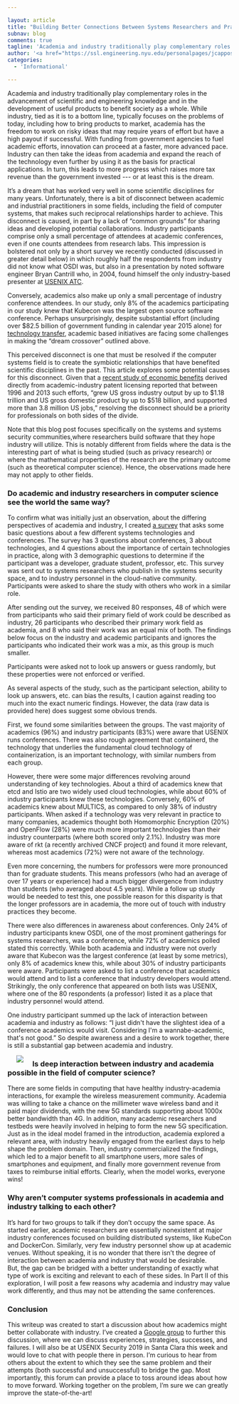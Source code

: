 ```yaml
---

layout: article
title: "Building Better Connections Between Systems Researchers and Practitioners"
subnav: blog
comments: true
tagline: 'Academia and industry traditionally play complementary roles in the advancement of scientific and engineering knowledge and in the development of useful products to benefit society as a whole. While industry...'
author: '<a href="https://ssl.engineering.nyu.edu/personalpages/jcappos/">Justin Cappos</a>'
categories:
  - 'Informational'

---
```


Academia and industry traditionally play complementary roles in the advancement
of scientific and engineering knowledge and in the development of useful products to benefit
society as a whole. While industry, tied as it is to a bottom line, typically focuses on the
problems of today, including how to bring products to market, academia has the freedom to work on risky ideas that may require years of effort but have a high payout if successful. With funding from government agencies to fuel academic efforts, innovation can proceed at a faster, more advanced pace. Industry can then take the ideas from academia and expand the reach of the technology even further by using it as the basis for practical applications. In turn, this leads to more progress which raises more tax revenue than the government invested --- or at least this is the dream.

It’s a dream that has worked very well in some scientific disciplines for many years.
Unfortunately, there is a bit of disconnect between academic and industrial practitioners
in some fields, including the field of computer systems, that makes such reciprocal
relationships harder to achieve.  This disconnect is caused, in part by a lack of “common grounds” for sharing ideas and developing potential collaborations. Industry participants comprise only a small percentage of attendees at academic conferences, even if one counts attendees from research labs. This impression is bolstered not only by a short survey we recently conducted (discussed in greater detail below) in which roughly half the respondents from industry did not know what OSDI was, but also in a presentation by noted software engineer Bryan Cantrill who, in 2004, found himself the only industry-based presenter at [USENIX ATC](https://www.usenix.org/conference/atc16/technical-sessions/presentation/cantrill).

Conversely, academics also make up only a small percentage of industry conference attendees.
In our study, only 8% of the academics participating in our study knew that Kubecon was the largest open source software conference. Perhaps unsurprisingly, despite substantial effort (including over $82.5 billion of government funding in calendar year 2015 alone) for [technology transfer](https://www.nist.gov/sites/default/files/documents/2018/02/02/fy2015_federal_tech_transfer_report.pdf), academic based initiatives are facing some challenges in making the “dream crossover” outlined above.

This perceived disconnect is one that must be resolved if the computer systems field is to create the symbiotic relationships that have benefited scientific disciplines in the past. This article explores some potential causes for this disconnect. Given that a [recent study of economic benefits](https://www.wired.com/brandlab/2017/02/tech-transfer-lab-main-street/)
derived directly from academic-industry patent licensing reported that between 1996 and 2013 such efforts, “grew US gross industry output by up to $1.18 trillion and US gross domestic product by up to $518 billion, and supported more than 3.8 million US jobs,” resolving the disconnect should be a priority for professionals on both sides of the divide.

Note that this blog post focuses specifically on the systems and systems security communities,where researchers build software that they hope industry will utilize. This is notably different from fields where the data is the interesting part of what is being studied (such as privacy research) or where the mathematical properties of the research are the primary outcome (such as theoretical computer science).  Hence, the observations made here may not apply to other fields.

### **Do academic and industry researchers in computer science see the world the same way?**

To confirm what was initially just an observation, about the differing perspectives of academia and industry, I created [a survey](https://docs.google.com/forms/d/e/1FAIpQLSdtVvZI-z2NAONVMR2aDCCKP9y_zhTd0nLIzAvs4JVXalvPFw/viewform) that asks some basic questions about a few different systems technologies and conferences.  The survey has 3 questions about conferences, 3 about technologies, and 4 questions about the
importance of certain technologies in practice, along with 3 demographic questions to
determine if the participant was a developer, graduate student, professor, etc.  This survey was sent out to systems
researchers who publish in the systems security space, and to industry personnel in the cloud-native community.
Participants were asked to share the study with others who work in a similar role.  

After sending out the survey, we received 80 responses, 48 of which were from participants who said their primary field of work could be described as industry, 26 participants who described their primary work field as academia, and 8 who said their work was an equal mix of both.  The findings below focus on the industry and academic participants and ignores the participants who indicated their work was a mix, as
this group is much smaller.

Participants were asked not to look up answers or guess randomly, but these properties were not enforced or verified.  

As several aspects of the study, such as the participant selection, ability to look up answers, etc. can bias the results, I caution against reading too much into the exact numeric findings.  However, the data (raw data is provided here) does suggest some obvious trends.

First, we found some similarities between the groups.  The vast majority of academics (96%) and industry participants (83%) were aware that USENIX runs conferences.  There was also rough agreement that containerd, the technology that underlies the fundamental cloud technology of containerization, is an important technology, with similar numbers from each group.  

However, there were some major differences revolving around understanding of key technologies.  About a third of academics knew that etcd and Istio are two widely used cloud technologies, while about 60% of industry participants knew these technologies.  Conversely, 60% of academics knew about MULTICS, as compared to only 38% of industry participants.  When asked if a technology was very relevant in practice to many companies, academics thought both Homomorphic Encryption (20%) and OpenFlow (28%) were much more important technologies than their industry counterparts (where both scored only 2.1%).  Industry was more aware of rkt (a recently archived CNCF project) and found it more relevant, whereas most academics (72%) were not aware of the technology.  

Even more concerning, the numbers for professors were more pronounced than for graduate students.  This means professors (who had an average of over 17 years or experience) had a much bigger divergence from industry than students (who averaged about 4.5 years).  While a follow up study would be needed to test this, one possible reason for this disparity is that the longer professors are in academia, the more out of touch with industry practices they become.

There were also differences in awareness about conferences.  Only 24% of industry participants knew OSDI, one of the most prominent gatherings for systems researchers, was a conference, while 72% of academics polled stated this correctly.  While both academia and industry were not overly aware that Kubecon was the largest conference (at least by some metrics), only 8% of academics knew this, while about 30% of industry participants were aware.  Participants were asked to list a conference that academics would attend and to list a conference that industry developers would attend.  Strikingly, the only conference that appeared on both lists was USENIX, where one of the 80 respondents (a professor) listed it as a place that industry personnel would attend.  

One industry participant summed up the lack of interaction between academia and industry as follows: “I just didn't have the slightest idea of a conference academics would visit.  Considering I'm a wannabe-academic, that's not good.” So despite awareness and a desire to work together, there is still a substantial gap between academia and industry.

<img align="left" src="/ssl-site/img/blog/istio_graphic.jpg" style="margin: 0px 20px"/> 

### **Is deep interaction between industry and academia possible in the field of computer science?**

There are some fields in computing that have healthy industry-academia interactions, for example the wireless measurement community.   Academia was willing to take a chance on the millimeter wave wireless band and it paid major dividends, with the new 5G standards supporting about 1000x better bandwidth than 4G.  In addition, many academic researchers and testbeds were heavily involved in helping to form the new 5G specification.  Just as in the ideal model framed in the introduction, academia explored a relevant area, with industry heavily engaged from the earliest days to help shape the problem domain. Then, industry commercialized the findings, which led to a major benefit to all smartphone users, more sales of smartphones and equipment, and finally  more government revenue from taxes to reimburse initial efforts.  Clearly, when the model works, everyone wins!  

### **Why aren’t computer systems professionals in academia and industry talking to each other?**
It’s hard for two groups to talk if they don’t occupy the same space. As started earlier, academic researchers are essentially nonexistent at major industry conferences focused on building distributed systems, like KubeCon and DockerCon.  Similarly, very few industry personnel show up at academic venues.  Without speaking, it is no wonder that there isn’t the degree of interaction between academia and industry that would be desirable.  
But, the gap can be bridged with a better understanding of exactly what type of work is exciting and relevant to each of these sides. In Part II of this exploration, I will posit a few reasons why academia and industry may value work differently, and thus may not be attending the same conferences.

### **Conclusion**

This writeup was created to start a discussion about how academics might better collaborate with industry.  I’ve created a [Google group](https://groups.google.com/forum/#!forum/systems-research-in-practice/join ) to further this discussion, where we can discuss experiences, strategies, successes, and failures.  I will also be at USENIX Security 2019 in Santa Clara this week and would love to chat with people there in person.  I’m curious to hear from others about the extent to which they see the same problem and their attempts (both successful and unsuccessful)  to bridge the gap. Most importantly, this forum can provide a place to toss around ideas about how to move forward.  Working together on the problem, I’m sure we can greatly improve the state-of-the-art!

